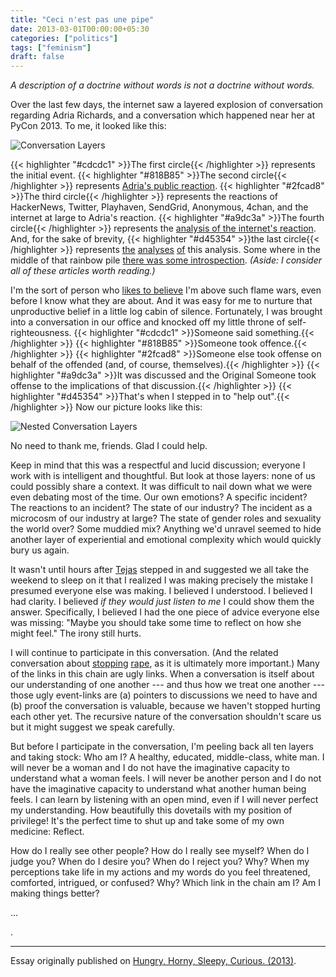 ```yaml
---
title: "Ceci n'est pas une pipe"
date: 2013-03-01T00:00:00+05:30
categories: ["politics"]
tags: ["feminism"]
draft: false
---
```


_A description of a doctrine without words is not a doctrine without words._

Over the last few days, the internet saw a layered explosion of conversation regarding Adria Richards, and a conversation which happened near her at PyCon 2013. To me, it looked like this:

![Conversation Layers](/img/2013-03-01-adria-layers.png)

{{< highlighter "#cdcdc1" >}}The first circle{{< /highlighter >}} represents the initial event. {{< highlighter "#818B85" >}}The second circle{{< /highlighter >}} represents [Adria's public reaction](https://twitter.com/adriarichards/status/313417655879102464). {{< highlighter "#2fcad8" >}}The third circle{{< /highlighter >}} represents the reactions of HackerNews, Twitter, Playhaven, SendGrid, Anonymous, 4chan, and the internet at large to Adria's reaction. {{< highlighter "#a9dc3a" >}}The fourth circle{{< /highlighter >}} represents the [analysis of the internet's reaction](http://amandablumwords.wordpress.com/2013/03/21/3/). And, for the sake of brevity, {{< highlighter "#d45354" >}}the last circle{{< /highlighter >}} represents [the](http://www.forbes.com/sites/deannazandt/2013/03/22/why-asking-what-adria-richards-could-have-done-differently-is-the-wrong-question/) [analyses](http://www.technologywoman.com/2013/03/24/digging-beneath-the-surface-that-amanda-blum-article-on-adria-richards-is-not-what-it-seems/) [of](http://www.dogsandshoes.com/2013/03/adria.html) this analysis. Some where in the middle of that rainbow pile [there was some introspection](http://julieannhorvath.com/2013/03/22/there-is-no-emoji-for-martyrdom). _(Aside: I consider all of these articles worth reading.)_

I'm the sort of person who [likes to believe](https://twitter.com/deobald/status/314935742881218560) I'm above such flame wars, even before I know what they are about. And it was easy for me to nurture that unproductive belief in a little log cabin of silence. Fortunately, I was brought into a conversation in our office and knocked off my little throne of self-righteousness.
{{< highlighter "#cdcdc1" >}}Someone said something.{{< /highlighter >}}
{{< highlighter "#818B85" >}}Someone took offence.{{< /highlighter >}}
{{< highlighter "#2fcad8" >}}Someone else took offense on behalf of the offended (and, of course, themselves).{{< /highlighter >}}
{{< highlighter "#a9dc3a" >}}It was discussed and the Original Someone took offense to the implications of that discussion.{{< /highlighter >}}
{{< highlighter "#d45354" >}}That's when I stepped in to "help out".{{< /highlighter >}}
Now our picture looks like this:

![Nested Conversation Layers](/img/2013-03-01-adria-layers-nested.png)

No need to thank me, friends. Glad I could help.

Keep in mind that this was a respectful and lucid discussion; everyone I work with is intelligent and thoughtful. But look at those layers: none of us could possibly share a context. It was difficult to nail down what we were even debating most of the time. Our own emotions? A specific incident? The reactions to an incident? The state of our industry? The incident as a microcosm of our industry at large? The state of gender roles and sexuality the world over? Some muddied mix? Anything we'd unravel seemed to hide another layer of experiential and emotional complexity which would quickly bury us again.

It wasn't until hours after [Tejas](https://twitter.com/tdinkar) stepped in and suggested we all take the weekend to sleep on it that I realized I was making precisely the mistake I presumed everyone else was making. I believed I understood. I believed I had clarity. I believed _if they would just listen to me_ I could show them the answer. Specifically, I believed I had the one piece of advice everyone else was missing: "Maybe you should take some time to reflect on how she might feel." The irony still hurts.

I will continue to participate in this conversation. (And the related conversation about [stopping](http://www.askmoxie.org/2013/03/a-letter-to-my-sons-about-stopping-rape.html) [rape](http://accidentaldevotional.com/2013/03/19/the-day-i-taught-how-not-to-rape/), as it is ultimately more important.) Many of the links in this chain are ugly links. When a conversation is itself about our understanding of one another --- and thus how we treat one another --- those ugly event-links are (a) pointers to discussions we need to have and (b) proof the conversation is valuable, because we haven't stopped hurting each other yet. The recursive nature of the conversation shouldn't scare us but it might suggest we speak carefully.

But before I participate in the conversation, I'm peeling back all ten layers and taking stock: Who am I? A healthy, educated, middle-class, white man. I will never be a woman and I do not have the imaginative capacity to understand what a woman feels. I will never be another person and I do not have the imaginative capacity to understand what another human being feels. I can learn by listening with an open mind, even if I will never perfect my understanding. How beautifully this dovetails with my position of privilege! It's the perfect time to shut up and take some of my own medicine: Reflect.

How do I really see other people? How do I really see myself? When do I judge you? When do I desire you? When do I reject you? Why? When my perceptions take life in my actions and my words do you feel threatened, comforted, intrigued, or confused? Why? Which link in the chain am I? Am I making things better?

...

.

***

Essay originally published on [Hungry, Horny, Sleepy, Curious. (2013)](http://blog.deobald.ca/2013/03/ceci-nest-pas-une-pipe.html).
